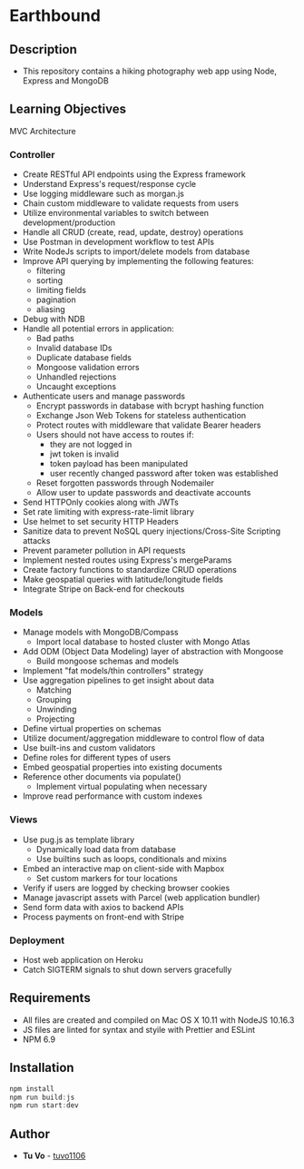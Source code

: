 # Earthbound

## Description

- This repository contains a hiking photography web app using Node, Express and MongoDB

## Learning Objectives

MVC Architecture

### Controller

- Create RESTful API endpoints using the Express framework
- Understand Express's request/response cycle
- Use logging middleware such as morgan.js
- Chain custom middleware to validate requests from users
- Utilize environmental variables to switch between development/production
- Handle all CRUD (create, read, update, destroy) operations
- Use Postman in development workflow to test APIs
- Write NodeJs scripts to import/delete models from database
- Improve API querying by implementing the following features:
  - filtering
  - sorting
  - limiting fields
  - pagination
  - aliasing
- Debug with NDB
- Handle all potential errors in application:
  - Bad paths
  - Invalid database IDs
  - Duplicate database fields
  - Mongoose validation errors
  - Unhandled rejections
  - Uncaught exceptions
- Authenticate users and manage passwords
  - Encrypt passwords in database with bcrypt hashing function
  - Exchange Json Web Tokens for stateless authentication
  - Protect routes with middleware that validate Bearer headers
  - Users should not have access to routes if:
    - they are not logged in
    - jwt token is invalid
    - token payload has been manipulated
    - user recently changed password after token was established
  - Reset forgotten passwords through Nodemailer
  - Allow user to update passwords and deactivate accounts
- Send HTTPOnly cookies along with JWTs
- Set rate limiting with express-rate-limit library
- Use helmet to set security HTTP Headers
- Sanitize data to prevent NoSQL query injections/Cross-Site Scripting attacks
- Prevent parameter pollution in API requests
- Implement nested routes using Express's mergeParams
- Create factory functions to standardize CRUD operations
- Make geospatial queries with latitude/longitude fields
- Integrate Stripe on Back-end for checkouts

### Models

- Manage models with MongoDB/Compass
  - Import local database to hosted cluster with Mongo Atlas
- Add ODM (Object Data Modeling) layer of abstraction with Mongoose
  - Build mongoose schemas and models
- Implement "fat models/thin controllers" strategy
- Use aggregation pipelines to get insight about data
  - Matching
  - Grouping
  - Unwinding
  - Projecting
- Define virtual properties on schemas
- Utilize document/aggregation middleware to control flow of data
- Use built-ins and custom validators
- Define roles for different types of users
- Embed geospatial properties into existing documents
- Reference other documents via populate()
  - Implement virtual populating when necessary
- Improve read performance with custom indexes

### Views

- Use pug.js as template library
  - Dynamically load data from database
  - Use builtins such as loops, conditionals and mixins
- Embed an interactive map on client-side with Mapbox
  - Set custom markers for tour locations
- Verify if users are logged by checking browser cookies
- Manage javascript assets with Parcel (web application bundler)
- Send form data with axios to backend APIs
- Process payments on front-end with Stripe

### Deployment

- Host web application on Heroku
- Catch SIGTERM signals to shut down servers gracefully

## Requirements

- All files are created and compiled on Mac OS X 10.11 with NodeJS 10.16.3
- JS files are linted for syntax and styile with Prettier and ESLint
- NPM 6.9

## Installation

```js
npm install
npm run build:js
npm run start:dev
```

## Author

- **Tu Vo** - [tuvo1106](https://github.com/tuvo1106)
